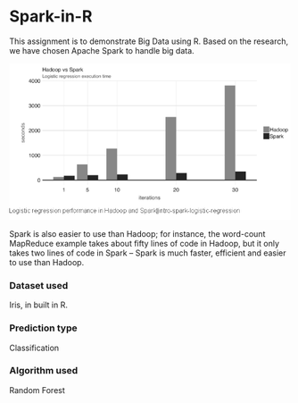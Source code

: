 # Spark-in-R

This assignment is to demonstrate Big Data using R. Based on the research, we have chosen Apache Spark to handle big data.


<img src = "Hadoop vs Spark.png">

Spark is also easier to use than Hadoop; for instance, the word-count MapReduce example takes about fifty lines of code in Hadoop, but it only takes two lines of code in Spark – Spark is much faster, efficient and easier to use than Hadoop.

### Dataset used

Iris, in built in R. 

### Prediction type

Classification

### Algorithm used

Random Forest




